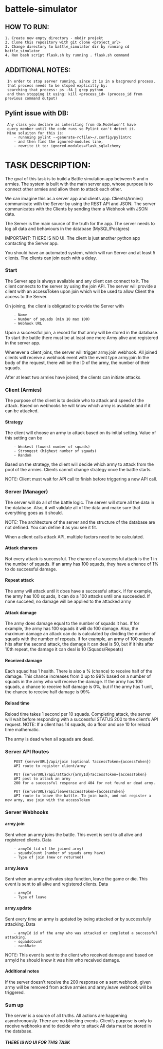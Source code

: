 # battele-simulator

## HOW TO RUN:
    1. Create new empty directory - mkdir projekt
    2. Clone this repository with git clone <project_url>
    3. Change directory to battle_simulator dir by running cd battle_simulator
    4. Run bash script flask.sh by running . flask.sh command


## ADDITIONAL NOTES:
     In order to stop server running, since it is in a bacground process,
     that process needs to be stoped explicitly by:
     searching that process: ps -fA | grep python
     and than stopping it using: kill <process_id> (process_id from previous command output)

## Pylint issue with DB:
     Any class you declare as inheriting from db.Modelwon't have
     query member until the code runs so Pylint can't detect it.
     Mine soluiton for this is:
        - runnning pylint --generate-rcfile>~/.config/pylintrc
        - and then find the ignored-modules line,
        - rewrite it to: ignored-modules=flask_sqlalchemy

# TASK DESCRIPTION:

The goal of this task is to build a Battle simulation app between 5 and n armies. The system is built with the main server app, whose purpose is to connect other armies and allow them to attack each other. 

We can imagine this as a server app and clients app. Clients(Armies) communicate with the Server by using the REST API and JSON. The server communicates with the Clients by sending them a Webhook with JSON data.

The Server is the main source of the truth for the app. The server needs to log all data and behaviours in the database (MySQL/Postgres)

IMPORTANT: THERE IS NO UI. The client is just another python app contacting the Server app.

You should have an automated system, which will run Server and at least 5 clients. The clients can join each with a delay. 

### Start

The Server app is always available and any client can connect to it. The client connects to the server by using the join API. The server will provide a client with an accessToken upon join which will be used to allow Client the access to the Server.

On joining, the client is obligated to provide the Server with
```
    - Name
    - Number of squads (min 10 max 100)
    - Webhook URL
```
Upon a successful join, a record for that army will be stored in the database.
To start the battle there must be at least one more Army alive and registered in the server app.

Whenever a client joins, the server will trigger army.join webhook. All joined clients will receive a webhook event with the event type army.join 
In the body of the request, there will be the ID of the army, the number of their squads.

After at least two armies have joined, the clients can initiate attacks.

### Client (Armies)
The purpose of the client is to decide who to attack and speed of the attack. Based on webhooks he will know which army is available and if it can be attacked.


#### Strategy
The client will choose an army to attack based on its initial setting. Value of this setting can be
```
    - Weakest (lowest number of squads)
    - Strongest (highest number of squads)
    - Random
```
Based on the strategy, the client will decide which army to attack from the pool of the armies.
Clients cannot change strategy once the battle starts.

NOTE: Client must wait for API call to finish before triggering a new API call.

### Server (Manager)
The server will do all of the battle logic. The server will store all the data in the database. Also, it will validate all of the data and make sure that everything goes as it should.

NOTE: The architecture of the server and the structure of the database are not defined. You can define it as you see it fit.

When a client calls attack API, multiple factors need to be calculated.

#### Attack chances
Not every attack is successful. The chance of a successful attack is the 1 in the number of squads. If an army has 100 squads, they have a chance of 1% to do successful damage.

#### Repeat attack
The army will attack until it does have a successful attack. If for example, the army has 100 squads, it can do a 100 attacks until one succeeded. If none succeed, no damage will be applied to the attacked army


#### Attack damage
The army does damage equal to the number of squads it has. If for example, the army has 100 squads it will do 100 damage.
Also, the maximum damage an attack can do is calculated by dividing the number of squads with the number of repeats. If for example, an army of 100 squads hits after the second attack, the damage it can deal is 50, but if it hits after 10th repeat, the damage it can deal is 10 (Squads/Repeats)

#### Received damage
Each squad has 1 health. There is also a %  (chance) to receive half of the damage. This chance increases from 0 up to 99% based on a number of squads in the army who will receive the damage. If the army has 100 squads, a chance to receive half damage is 0%, but if the army has 1 unit, the chance to receive half damage is 99%

#### Reload time
Reload time takes 1 second per 10 squads. Completing attack, the server will wait before responding with a successful STATUS 200 to the client’s API request.
NOTE: If a client has 14 squads, do a floor and use 10 for reload time mathematic.

The army is dead when all squads are dead. 

### Server API Routes
```
    POST {serverURL}/api/join (optional ?accessToken={accessToken})
    API route to register client/army

    PUT {serverURL}/api/attack/{armyId}?accessToken={accessToken}
    API post to attack an army
    200 for a successful response and 404 for not found or dead army.

    PUT {serverURL}/api/leave?accessToken={accessToken}
    API route to leave the battle. To join back, and not register a new army, use join with the accessToken
```
### Server Webhooks

#### army.join
Sent when an army joins the battle. This event is sent to all alive and registered clients.
Data
```
    - armyId (id of the joined army)
    - squadsCount (number of squads army have)
    - Type of join (new or returned)
```
#### army.leave
Sent when an army activates stop function, leave the game or die. This event is sent to all alive and registered clients.
Data
```
    - armyId
    - Type of leave
```
#### army.update
Sent every time an army is updated by being attacked or by successfully attacking.
Data
```
    - armyId id of the army who was attacked or completed a successful attacking.
    - squadsCount
    - rankRate
```
NOTE: This event is sent to the client who received damage and based on armyId he should know it was him who received damage.

#### Additional notes
If the server doesn’t receive the 200 response on a sent webhook, given army will be removed from active armies and army.leave webhook will be triggered.

### Sum up
The server is a source of all truths. 
All actions are happening asynchronously. There are no blocking events.
Client’s purpose is only to receive webhooks and to decide who to attack
All data must be stored in the database.
##### THERE IS NO UI FOR THIS TASK

